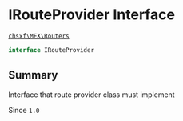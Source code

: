 # IRouteProvider Interface

[`chsxf\MFX\Routers`](API-Namespace-Routers)

```php
interface IRouteProvider
```

## Summary

Interface that route provider class must implement

Since `1.0`


